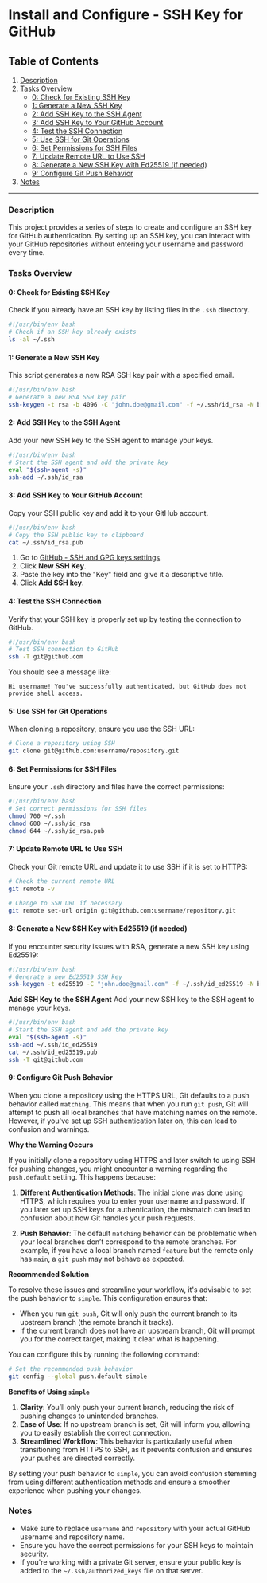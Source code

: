 # Install and Configure - SSH Key for GitHub

## Table of Contents
1. [Description](#description)
2. [Tasks Overview](#tasks-overview)
   - [0: Check for Existing SSH Key](#0-check-for-existing-ssh-key)
   - [1: Generate a New SSH Key](#1-generate-a-new-ssh-key)
   - [2: Add SSH Key to the SSH Agent](#2-add-ssh-key-to-the-ssh-agent)
   - [3: Add SSH Key to Your GitHub Account](#3-add-ssh-key-to-your-github-account)
   - [4: Test the SSH Connection](#4-test-the-ssh-connection)
   - [5: Use SSH for Git Operations](#5-use-ssh-for-git-operations)
   - [6: Set Permissions for SSH Files](#6-set-permissions-for-ssh-files)
   - [7: Update Remote URL to Use SSH](#7-update-remote-url-to-use-ssh)
   - [8: Generate a New SSH Key with Ed25519 (if needed)](#8-generate-a-new-ssh-key-with-ed25519-if-needed)
   - [9: Configure Git Push Behavior](#9-configure-git-push-behavior)
3. [Notes](#notes)

---

### Description
This project provides a series of steps to create and configure an SSH key for GitHub authentication. By setting up an SSH key, you can interact with your GitHub repositories without entering your username and password every time.

### Tasks Overview

#### 0: Check for Existing SSH Key
Check if you already have an SSH key by listing files in the `.ssh` directory.

```bash
#!/usr/bin/env bash
# Check if an SSH key already exists
ls -al ~/.ssh
```

#### 1: Generate a New SSH Key
This script generates a new RSA SSH key pair with a specified email.

```bash
#!/usr/bin/env bash
# Generate a new RSA SSH key pair
ssh-keygen -t rsa -b 4096 -C "john.doe@gmail.com" -f ~/.ssh/id_rsa -N betty
```

#### 2: Add SSH Key to the SSH Agent
Add your new SSH key to the SSH agent to manage your keys.

```bash
#!/usr/bin/env bash
# Start the SSH agent and add the private key
eval "$(ssh-agent -s)"
ssh-add ~/.ssh/id_rsa
```

#### 3: Add SSH Key to Your GitHub Account
Copy your SSH public key and add it to your GitHub account.

```bash
#!/usr/bin/env bash
# Copy the SSH public key to clipboard
cat ~/.ssh/id_rsa.pub
```

1. Go to [GitHub - SSH and GPG keys settings](https://github.com/settings/keys).
2. Click **New SSH Key**.
3. Paste the key into the "Key" field and give it a descriptive title.
4. Click **Add SSH key**.

#### 4: Test the SSH Connection
Verify that your SSH key is properly set up by testing the connection to GitHub.

```bash
#!/usr/bin/env bash
# Test SSH connection to GitHub
ssh -T git@github.com
```

You should see a message like:
```
Hi username! You've successfully authenticated, but GitHub does not provide shell access.
```

#### 5: Use SSH for Git Operations
When cloning a repository, ensure you use the SSH URL:

```bash
# Clone a repository using SSH
git clone git@github.com:username/repository.git
```

#### 6: Set Permissions for SSH Files
Ensure your `.ssh` directory and files have the correct permissions:

```bash
#!/usr/bin/env bash
# Set correct permissions for SSH files
chmod 700 ~/.ssh
chmod 600 ~/.ssh/id_rsa
chmod 644 ~/.ssh/id_rsa.pub
```

#### 7: Update Remote URL to Use SSH
Check your Git remote URL and update it to use SSH if it is set to HTTPS:

```bash
# Check the current remote URL
git remote -v

# Change to SSH URL if necessary
git remote set-url origin git@github.com:username/repository.git
```

#### 8: Generate a New SSH Key with Ed25519 (if needed)
If you encounter security issues with RSA, generate a new SSH key using Ed25519:

```bash
#!/usr/bin/env bash
# Generate a new Ed25519 SSH key
ssh-keygen -t ed25519 -C "john.doe@gmail.com" -f ~/.ssh/id_ed25519 -N betty
```

**Add SSH Key to the SSH Agent**
Add your new SSH key to the SSH agent to manage your keys.

```bash
#!/usr/bin/env bash
# Start the SSH agent and add the private key
eval "$(ssh-agent -s)"
ssh-add ~/.ssh/id_ed25519
cat ~/.ssh/id_ed25519.pub
ssh -T git@github.com
```

#### 9: Configure Git Push Behavior
When you clone a repository using the HTTPS URL, Git defaults to a push behavior called `matching`. This means that when you run `git push`, Git will attempt to push all local branches that have matching names on the remote. However, if you've set up SSH authentication later on, this can lead to confusion and warnings.

**Why the Warning Occurs**

If you initially clone a repository using HTTPS and later switch to using SSH for pushing changes, you might encounter a warning regarding the `push.default` setting. This happens because:

1. **Different Authentication Methods**: The initial clone was done using HTTPS, which requires you to enter your username and password. If you later set up SSH keys for authentication, the mismatch can lead to confusion about how Git handles your push requests.

2. **Push Behavior**: The default `matching` behavior can be problematic when your local branches don’t correspond to the remote branches. For example, if you have a local branch named `feature` but the remote only has `main`, a `git push` may not behave as expected.

**Recommended Solution**

To resolve these issues and streamline your workflow, it's advisable to set the push behavior to `simple`. This configuration ensures that:

- When you run `git push`, Git will only push the current branch to its upstream branch (the remote branch it tracks).
- If the current branch does not have an upstream branch, Git will prompt you for the correct target, making it clear what is happening.

You can configure this by running the following command:

```bash
# Set the recommended push behavior
git config --global push.default simple
```

**Benefits of Using `simple`**

1. **Clarity**: You’ll only push your current branch, reducing the risk of pushing changes to unintended branches.
2. **Ease of Use**: If no upstream branch is set, Git will inform you, allowing you to easily establish the correct connection.
3. **Streamlined Workflow**: This behavior is particularly useful when transitioning from HTTPS to SSH, as it prevents confusion and ensures your pushes are directed correctly.

By setting your push behavior to `simple`, you can avoid confusion stemming from using different authentication methods and ensure a smoother experience when pushing your changes.

### Notes
- Make sure to replace `username` and `repository` with your actual GitHub username and repository name.
- Ensure you have the correct permissions for your SSH keys to maintain security.
- If you're working with a private Git server, ensure your public key is added to the `~/.ssh/authorized_keys` file on that server.
